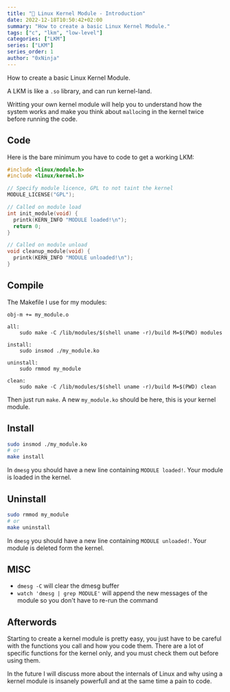 ```yaml
---
title: "🔎 Linux Kernel Module - Introduction"
date: 2022-12-18T10:50:42+02:00
summary: "How to create a basic Linux Kernel Module."
tags: ["c", "lkm", "low-level"]
categories: ["LKM"]
series: ["LKM"]
series_order: 1
author: "0xNinja"
---
```


How to create a basic Linux Kernel Module.

A LKM is like a `.so` library, and can run kernel-land.

Writting your own kernel module will help you to understand how the system works and make you think about `malloc`ing in the kernel twice before running the code.

## Code

Here is the bare minimum you have to code to get a working LKM:

```c
#include <linux/module.h>
#include <linux/kernel.h>

// Specify module licence, GPL to not taint the kernel
MODULE_LICENSE("GPL");

// Called on module load
int init_module(void) {
  printk(KERN_INFO "MODULE loaded!\n");
  return 0;
}

// Called on module unload
void cleanup_module(void) {
  printk(KERN_INFO "MODULE unloaded!\n");
}
```

## Compile

The Makefile I use for my modules:

```make
obj-m += my_module.o

all:
    sudo make -C /lib/modules/$(shell uname -r)/build M=$(PWD) modules

install:
    sudo insmod ./my_module.ko

uninstall:
    sudo rmmod my_module

clean:
    sudo make -C /lib/modules/$(shell uname -r)/build M=$(PWD) clean
```

Then just run `make`. A new `my_module.ko` should be here, this is your kernel module.

## Install

```sh
sudo insmod ./my_module.ko
# or
make install
```

In `dmesg` you should have a new line containing `MODULE loaded!`. Your module is loaded in the kernel.

## Uninstall

```sh
sudo rmmod my_module
# or
make uninstall
```

In `dmesg` you should have a new line containing `MODULE unloaded!`. Your module is deleted form the kernel.

## MISC

* `dmesg -C` will clear the dmesg buffer
* `watch 'dmesg | grep MODULE'` will append the new messages of the module so you don't have to re-run the command

## Afterwords

Starting to create a kernel module is pretty easy, you just have to be careful with the functions you call and how you code them. There are a lot of specific functions for the kernel only, and you must check them out before using them.

In the future I will discuss more about the internals of Linux and why using a kernel module is insanely powerfull and at the same time a pain to code.
